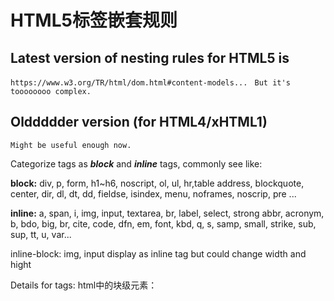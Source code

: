 # HTML5标签嵌套规则

## Latest version of nesting rules for HTML5 is
```https://www.w3.org/TR/html/dom.html#content-models... ```
```But it's toooooooo complex.```

## Olddddder version (for HTML4/xHTML1)
```Might be useful enough now.```

Categorize tags as ***block*** and ***inline*** tags, commonly see like:    






**block:**
div, p, form, h1~h6, noscript, ol, ul, hr,table
address, blockquote, center, dir, dl, dt, dd, fieldse, isindex, menu, noframes, noscrip, pre ...

**inline:**
a, span, i, img, input, textarea, br, label, select, strong
abbr, acronym, b, bdo, big, br, cite, code, dfn, em, font, kbd, q, s, samp, small, strike, sub, sup, tt, u, var...

inline-block: img, input
display as inline tag but could change width and hight


Details for tags:
html中的块级元素：
